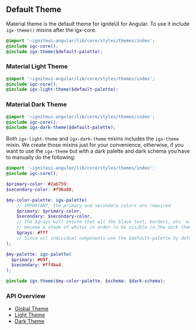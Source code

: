 ## Default Theme
Material theme is the default theme for igniteUI for Angular. To use it include `igx-theme()` mixins after the igx-core.  

```scss
@import '~igniteui-angular/lib/core/styles/themes/index';
@include igc-core();
@include igx-theme($default-palette);
```

### Material Light Theme
```scss
@import '~igniteui-angular/lib/core/styles/themes/index';
@include igc-core();
@include igx-light-theme($default-palette);
```

### Material Dark Theme
```scss
@import '~igniteui-angular/lib/core/styles/themes/index';
@include igc-core();
@include igx-dark-theme($default-palette);
```

Both `igx-light-theme` and `igx-dark-theme` mixins includes the `igx-theme` mixin.
We create those mixins just for your convenience, otherwise, if you want to use the `igx-theme` but with a dark palette and dark schema you have to manually do the following:

```scss
@import '~igniteui-angular/lib/core/styles/themes/index';
@include igc-core();

$primary-color: #2ab759;
$secondary-color: #f96a88;

$my-color-palette: igx-palette(
    // IMPORTANT, the primary and secondary colors are required
    $primary: $primary-color,
    $secondary: $secondary-color,
    // The $grays will ensure that all the black text, borders, etc  will 
    // become a shade of whites in order to be visible in the dark theme
    $grays: #fff 
    // Since all individual components use the $default-palette by default, if you don't specify the rest of the colors like $info and $error they will use their default values from the $default-palette
);

$my-palette: igx-palette(
  $primary: #09f,
  $secondary: #ff4ba4,
);

@include igx-theme($my-color-palette, $schema: $dark-schema);
```

### API Overview
* [Global Theme]({environment:sassApiUrl}/index.html#mixin-igx-theme)
* [Light Theme]({environment:sassApiUrl}/index.html#mixin-igx-light-theme)
* [Dark Theme]({environment:sassApiUrl}/index.html#mixin-igx-dark-theme)
